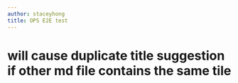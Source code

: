 ```yaml
---
author: staceyhong
title: OPS E2E test
---
```


# will cause duplicate title suggestion if other md file contains the same tile
